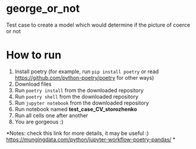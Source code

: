 # george_or_not
Test case to create a model which would determine if the picture of coerce or not

# How to run

1. Install poetry (for example, run `pip install poetry` or read https://github.com/python-poetry/poetry for other ways)
2. Download files
3. Run `poetry install` from the downloaded repository  
4. Run `poetry shell` from the downloaded repository  
5. Run `jupyter notebook` from the downloaded repository  
6. Run notebook named **test_case_CV_storozhenko**
7. Run all cells one after another
8. You are gorgeous :) 


*Notes: check this link for more details, it may be useful :) 
https://mungingdata.com/python/jupyter-workflow-poetry-pandas/ *
